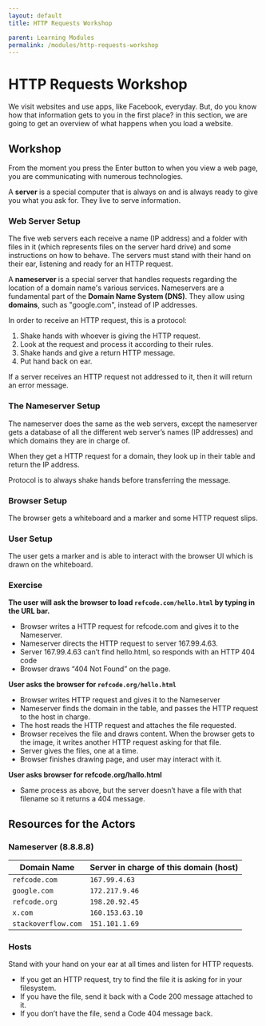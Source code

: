 ```yaml
---
layout: default
title: HTTP Requests Workshop

parent: Learning Modules
permalink: /modules/http-requests-workshop
---
```


# HTTP Requests Workshop

We visit websites and use apps, like Facebook, everyday. But, do you know how that information gets to you in the first place? in this section, we are going to get an overview of what happens when you load a website.

## Workshop
From the moment you press the Enter button to when you view a web page, you are communicating with numerous technologies.

A **server** is a special computer that is always on and is always ready to give you what you ask for. They live to serve information.

### Web Server Setup
The five web servers each receive a name (IP address) and a folder with files in it (which represents files on the server hard drive) and some instructions on how to behave. The servers must stand with their hand on their ear, listening and ready for an HTTP request.

A **nameserver** is a special server that  handles requests regarding the location of a domain name's various services.  Nameservers are a fundamental part of the **Domain Name System (DNS)**. They allow using **domains**, such as "google.com", instead of IP addresses.

In order to receive an HTTP request, this is a protocol:

1. Shake hands with whoever is giving the HTTP request.
2. Look at the request and process it according to their rules.
3. Shake hands and give a return HTTP message.
4. Put hand back on ear.

If a server receives an HTTP request not addressed to it, then it will return an error message.

### The Nameserver Setup
The nameserver does the same as the web servers, except the nameserver gets a database of all the different web server’s names (IP addresses) and which domains they are in charge of.

When they get a HTTP request for a domain, they look up in their table and return the IP address.

Protocol is to always shake hands before transferring the message.

### Browser Setup
The browser gets a whiteboard and a marker and some HTTP request slips.

### User Setup
The user gets a marker and is able to interact with the browser UI which is drawn on the whiteboard.

### Exercise
**The user will ask the browser to load `refcode.com/hello.html` by typing in the URL bar.**
* Browser writes a HTTP request for refcode.com and gives it to the Nameserver.
* Nameserver directs the HTTP request to server 167.99.4.63.
* Server 167.99.4.63 can’t find hello.html, so responds with an HTTP 404 code
* Browser draws “404 Not Found” on the page.

**User asks the browser for `refcode.org/hello.html`**
* Browser writes HTTP request and gives it to the Nameserver
* Nameserver finds the domain in the table, and passes the HTTP request to the host in charge.
* The host reads the HTTP request and attaches the file requested.
* Browser receives the file and draws content. When the browser gets to the image, it writes another HTTP request asking for that file.
* Server gives the files, one at a time.
* Browser finishes drawing page, and user may interact with it.

**User asks browser for refcode.org/hallo.html**
* Same process as above, but the server doesn’t have a file with that filename so it returns a 404 message.

## Resources for the Actors
### Nameserver (8.8.8.8)

Domain Name | Server in charge of this domain (host)
----------- | ---------
`refcode.com` | `167.99.4.63`
`google.com` | `172.217.9.46`
`refcode.org` | `198.20.92.45`
`x.com` | `160.153.63.10`
`stackoverflow.com` | `151.101.1.69`

### Hosts
Stand with your hand on your ear at all times and listen for HTTP requests.
* If you get an HTTP request, try to find the file it is asking for in your filesystem.
* If you have the file, send it back with a Code 200 message attached to it.
* If you don’t have the file, send a Code 404 message back.
